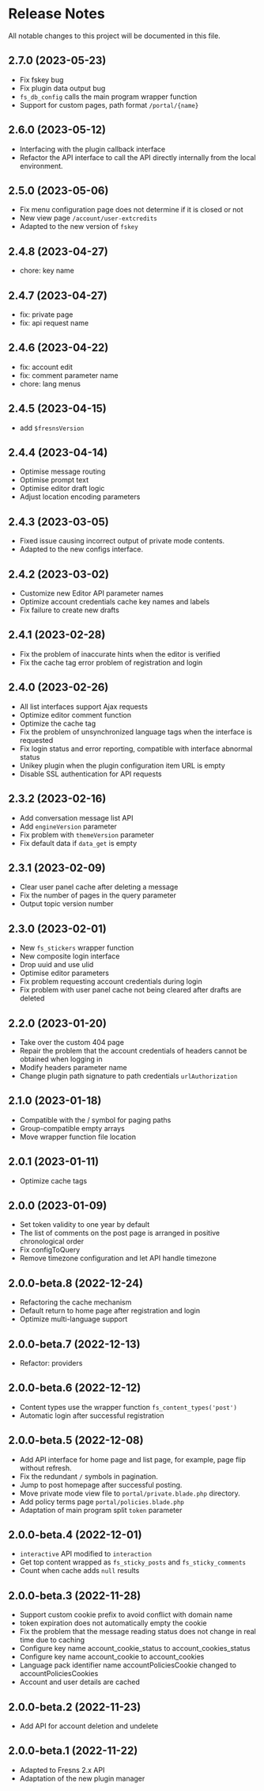 # Release Notes

All notable changes to this project will be documented in this file.


## 2.7.0 (2023-05-23)

- Fix fskey bug
- Fix plugin data output bug
- `fs_db_config` calls the main program wrapper function
- Support for custom pages, path format `/portal/{name}`


## 2.6.0 (2023-05-12)

- Interfacing with the plugin callback interface
- Refactor the API interface to call the API directly internally from the local environment.


## 2.5.0 (2023-05-06)

- Fix menu configuration page does not determine if it is closed or not
- New view page `/account/user-extcredits`
- Adapted to the new version of `fskey`


## 2.4.8 (2023-04-27)

- chore: key name


## 2.4.7 (2023-04-27)

- fix: private page
- fix: api request name


## 2.4.6 (2023-04-22)

- fix: account edit
- fix: comment parameter name
- chore: lang menus


## 2.4.5 (2023-04-15)

- add `$fresnsVersion`


## 2.4.4 (2023-04-14)

- Optimise message routing
- Optimise prompt text
- Optimise editor draft logic
- Adjust location encoding parameters


## 2.4.3 (2023-03-05)

- Fixed issue causing incorrect output of private mode contents.
- Adapted to the new configs interface.


## 2.4.2 (2023-03-02)

- Customize new Editor API parameter names
- Optimize account credentials cache key names and labels
- Fix failure to create new drafts


## 2.4.1 (2023-02-28)

- Fix the problem of inaccurate hints when the editor is verified
- Fix the cache tag error problem of registration and login


## 2.4.0 (2023-02-26)

- All list interfaces support Ajax requests
- Optimize editor comment function
- Optimize the cache tag
- Fix the problem of unsynchronized language tags when the interface is requested
- Fix login status and error reporting, compatible with interface abnormal status
- Unikey plugin when the plugin configuration item URL is empty
- Disable SSL authentication for API requests


## 2.3.2 (2023-02-16)

- Add conversation message list API
- Add `engineVersion` parameter
- Fix problem with `themeVersion` parameter
- Fix default data if `data_get` is empty


## 2.3.1 (2023-02-09)

- Clear user panel cache after deleting a message
- Fix the number of pages in the query parameter
- Output topic version number


## 2.3.0 (2023-02-01)

- New `fs_stickers` wrapper function
- New composite login interface
- Drop uuid and use ulid
- Optimise editor parameters
- Fix problem requesting account credentials during login
- Fix problem with user panel cache not being cleared after drafts are deleted


## 2.2.0 (2023-01-20)

- Take over the custom 404 page
- Repair the problem that the account credentials of headers cannot be obtained when logging in
- Modify headers parameter name
- Change plugin path signature to path credentials `urlAuthorization`


## 2.1.0 (2023-01-18)

- Compatible with the / symbol for paging paths
- Group-compatible empty arrays
- Move wrapper function file location


## 2.0.1 (2023-01-11)

- Optimize cache tags


## 2.0.0 (2023-01-09)

- Set token validity to one year by default
- The list of comments on the post page is arranged in positive chronological order
- Fix configToQuery
- Remove timezone configuration and let API handle timezone


## 2.0.0-beta.8 (2022-12-24)

- Refactoring the cache mechanism
- Default return to home page after registration and login
- Optimize multi-language support


## 2.0.0-beta.7 (2022-12-13)

- Refactor: providers


## 2.0.0-beta.6 (2022-12-12)

- Content types use the wrapper function `fs_content_types('post')`
- Automatic login after successful registration


## 2.0.0-beta.5 (2022-12-08)

- Add API interface for home page and list page, for example, page flip without refresh.
- Fix the redundant `/` symbols in pagination.
- Jump to post homepage after successful posting.
- Move private mode view file to `portal/private.blade.php` directory.
- Add policy terms page `portal/policies.blade.php`
- Adaptation of main program split `token` parameter


## 2.0.0-beta.4 (2022-12-01)

- `interactive` API modified to `interaction`
- Get top content wrapped as `fs_sticky_posts` and `fs_sticky_comments`
- Count when cache adds `null` results


## 2.0.0-beta.3 (2022-11-28)

- Support custom cookie prefix to avoid conflict with domain name
- token expiration does not automatically empty the cookie
- Fix the problem that the message reading status does not change in real time due to caching
- Configure key name account_cookie_status to account_cookies_status
- Configure key name account_cookie to account_cookies
- Language pack identifier name accountPoliciesCookie changed to accountPoliciesCookies
- Account and user details are cached


## 2.0.0-beta.2 (2022-11-23)

- Add API for account deletion and undelete


## 2.0.0-beta.1 (2022-11-22)

- Adapted to Fresns 2.x API
- Adaptation of the new plugin manager
